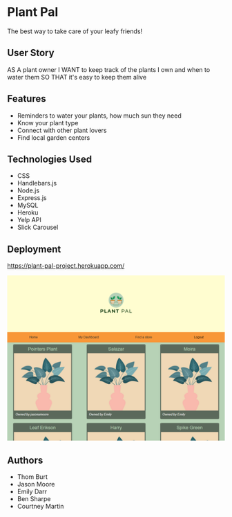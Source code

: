 # Plant Pal
The best way to take care of your leafy friends!

## User Story
AS A plant owner
I WANT to keep track of the plants I own and when to water them
SO THAT it's easy to keep them alive


## Features
- Reminders to water your plants, how much sun they need
- Know your plant type
- Connect with other plant lovers
- Find local garden centers

## Technologies Used
- CSS
- Handlebars.js
- Node.js
- Express.js
- MySQL
- Heroku
- Yelp API
- Slick Carousel

## Deployment

https://plant-pal-project.herokuapp.com/

![image](https://github.com/emilyadarr/plant_pal/blob/4a0c48613e01dca88902453e5acf7129f08d93df/public/img/plant-pal-screenshot.png)

## Authors

- Thom Burt
- Jason Moore
- Emily Darr
- Ben Sharpe
- Courtney Martin
